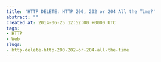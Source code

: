 ```yaml
---
title: 'HTTP DELETE: HTTP 200, 202 or 204 All the Time?'
abstract: ""
created_at: 2014-06-25 12:52:00 +0000 UTC
tags:
- HTTP
- Web
slugs:
- http-delete-http-200-202-or-204-all-the-time
---
```

